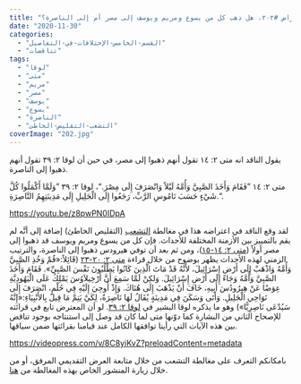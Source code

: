 ```yaml
---
title: "الإعتراض #٢٠٢، هل ذهب كل من يسوع ومريم ويوسف إلى مصر أم إلى الناصرة؟"
date: "2020-11-30"
categories: 
  - "القسم-الخامس-الإختلافات-في-التفاصيل"
  - "تناقضات"
tags: 
  - "لوقا"
  - "متى"
  - "مريم"
  - "مصر"
  - "يوسف"
  - "يسوع"
  - "الناصرة"
  - "التشعب-التقليص-الخاطئ"
coverImage: "202.jpg"
---
```


يقول الناقد انه متى ٢: ١٤ تقول أنهم ذهبوا إلى مصر، في حين أن لوقا ٢: ٣٩ تقول أنهم ذهبوا إلى الناصرة.

متى ٢: ١٤ ”فَقَامَ وَأَخَذَ الصَّبِيَّ وَأُمَّهُ لَيْلاً وَانْصَرَفَ إِلَى مِصْرَ.“، لوقا ٢: ٣٩ ”وَلَمَّا أَكْمَلُوا كُلَّ شَيْءٍ حَسَبَ نَامُوسِ الرَّبِّ، رَجَعُوا إِلَى الْجَلِيلِ إِلَى مَدِينَتِهِمُ النَّاصِرَةِ.“.

https://youtu.be/z8pwPN0IDpA

لقد وقع الناقد في اعتراضه هذا في مغالطة [التشعب](https://reasonofhope.com/2019/07/25/bifurcation/) (التقليص الخاطئ) إضافة إلى أنَّه لم يقم بالتمييز بين الأزمنة المختلفة للأحداث. فإن كل من يسوع ومريم ويوسف قد ذهبوا إلى مصر أولاً ([متى ٢: ١٤-١٥](https://biblia.com/books/ar-vandyke/mt2.14-15))، ومن ثم بعد أن توفي هيرودس ذهبوا إلى الناصرة، والترتيب الزمني لهذه الأحداث يظهر بوضوح من خلال قراءة [متى ٢: ٢٠-٢٣](https://biblia.com/books/ar-vandyke/mt2.20-23) (قَائِلاً:«قُمْ وَخُذِ الصَّبِيَّ وَأُمَّهُ وَاذْهَبْ إِلَى أَرْضِ إِسْرَائِيلَ، لأَنَّهُ قَدْ مَاتَ الَّذِينَ كَانُوا يَطْلُبُونَ نَفْسَ الصَّبِيِّ». فَقَامَ وَأَخَذَ الصَّبِيَّ وَأُمَّهُ وَجَاءَ إِلَى أَرْضِ إِسْرَائِيلَ. وَلكِنْ لَمَّا سَمِعَ أَنَّ أَرْخِيلاَوُسَ يَمْلِكُ عَلَى الْيَهُودِيَّةِ عِوَضًا عَنْ هِيرُودُسَ أَبِيهِ، خَافَ أَنْ يَذْهَبَ إِلَى هُنَاكَ. وَإِذْ أُوحِيَ إِلَيْهِ فِي حُلْمٍ، انْصَرَفَ إِلَى نَوَاحِي الْجَلِيلِ. وَأَتَى وَسَكَنَ فِي مَدِينَةٍ يُقَالُ لَهَا نَاصِرَةُ، لِكَيْ يَتِمَّ مَا قِيلَ بِالأَنْبِيَاءِ:«إِنَّهُ سَيُدْعَى نَاصِرِيًّا») وهو ما يذكره لوقا البشير في [لوقا ٢: ٣٩](https://biblia.com/books/ar-vandyke/lk2.39). لو أن المعترض تابع في قرائته للإصحاح الثاني من البشارة كما دوّنها متى لما كان قد وصل إلى استنتاجه بوجود تناقض بين هذه الآيات التي رأينا توافقها الكامل عند قيامنا بقرائتها ضمن سياقها.

https://videopress.com/v/8C8yiKvZ?preloadContent=metadata

بامكانكم التعرف على مغالطة التشعب من خلال متابعة العرض التقديمي المرفق، أو من خلال زيارة المنشور الخاص بهذه المغالطة من [هنا](https://reasonofhope.com/2019/07/25/bifurcation/).
